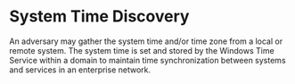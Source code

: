 # System Time Discovery

An adversary may gather the system time and/or time zone from a local or remote system. The system time is set and stored by the Windows Time Service within a domain to maintain time synchronization between systems and services in an enterprise network.